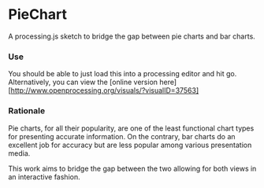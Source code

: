 # PieChart

A processing.js sketch to bridge the gap between pie charts and bar charts.

### Use

You should be able to just load this into a processing editor and hit go.
Alternatively, you can view the [online version here][http://www.openprocessing.org/visuals/?visualID=37563]

### Rationale

Pie charts, for all their popularity, are one of the least functional chart 
types for presenting accurate information. On the contrary, bar charts do an
excellent job for accuracy but are less popular among various presentation
media. 

This work aims to bridge the gap between the two allowing for both views in an
interactive fashion.
